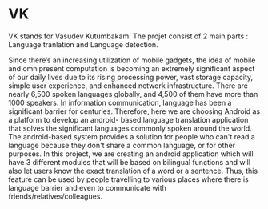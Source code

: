 # VK
VK stands for Vasudev Kutumbakam. 
The projet consist of 2 main parts : Language tranlation and Language detection.

Since there’s an increasing utilization of mobile gadgets, the idea of mobile and 
omnipresent computation is becoming an extremely significant aspect of our daily lives due to 
its rising processing power, vast storage capacity, simple user experience, and enhanced network 
infrastructure.
There are nearly 6,500 spoken languages globally, and 4,500 of them have more than 1000 
speakers. In information communication, language has been a significant barrier for centuries.
 Therefore, here we are choosing Android as a platform to develop an android-
 based language translation application that solves the significant languages commonly spoken 
 around the world. The android-based system provides a solution for people who can't read a 
 language because they don't share a common language, or for other purposes.
In this project, we are creating an android application which will have 3 different modules that 
will be based on bilingual functions and will also let users know the exact translation of a word 
or a sentence.
Thus, this feature can be used by people travelling to various places where there is language 
barrier and even to communicate with friends/relatives/colleagues.
